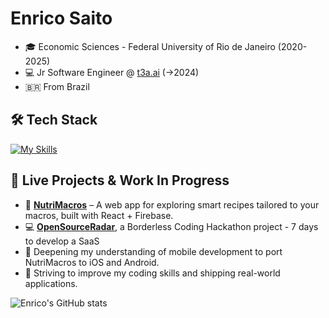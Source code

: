 # Enrico Saito  

- 🎓 Economic Sciences - Federal University of Rio de Janeiro (2020-2025)
- 💻 Jr Software Engineer @ [t3a.ai](https://t3a.ai) (->2024) 
-  🇧🇷 From Brazil 

## 🛠 Tech Stack  

[![My Skills](https://skillicons.dev/icons?i=ts,react,go,tailwind,git,firebase,python)](https://skillicons.dev)


## 🔨 Live Projects & Work In Progress

- 🍉 [**NutriMacros**](https://macro-calculator-e0c96.web.app/) – A web app for exploring smart recipes tailored to your macros, built with React + Firebase.  
- 💻 [**OpenSourceRadar**](https://open-source-radar.web.app/), a Borderless Coding Hackathon project - 7 days to develop a SaaS
- 📖 Deepening my understanding of mobile development to port NutriMacros to iOS and Android.  
- 🎯 Striving to improve my coding skills and shipping real-world applications.

![Enrico's GitHub stats](https://github-readme-stats.vercel.app/api?username=enricosaito&show_icons=true&theme=tokyonight)
